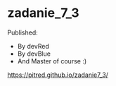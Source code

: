 # zadanie_7_3

Published:
- By devRed
- By devBlue
- And Master of course :)

https://pitred.github.io/zadanie7_3/
